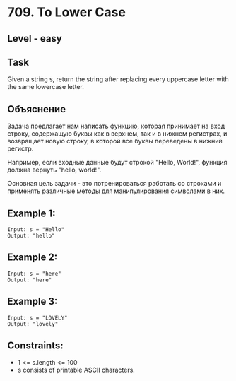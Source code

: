 # 709. To Lower Case


## Level - easy


## Task
Given a string s, return the string after replacing every uppercase letter with the same lowercase letter.


## Объяснение
Задача предлагает нам написать функцию, которая принимает на вход строку, содержащую буквы как в верхнем, 
так и в нижнем регистрах, и возвращает новую строку, в которой все буквы переведены в нижний регистр.

Например, если входные данные будут строкой "Hello, World!", функция должна вернуть "hello, world!".

Основная цель задачи - это потренироваться работать со строками и применять различные методы для манипулирования символами в них.


## Example 1:
````
Input: s = "Hello"
Output: "hello"
````


## Example 2:
````
Input: s = "here"
Output: "here"
````

## Example 3:
````
Input: s = "LOVELY"
Output: "lovely"
````


## Constraints:
- 1 <= s.length <= 100
- s consists of printable ASCII characters.
